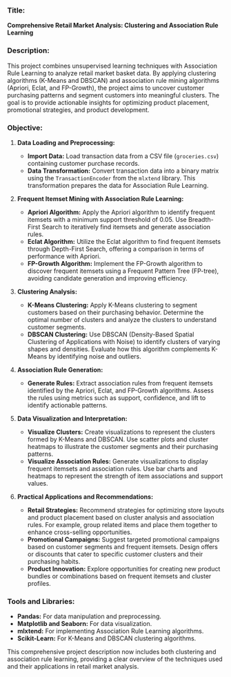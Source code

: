 ### Title:
**Comprehensive Retail Market Analysis: Clustering and Association Rule Learning**

### Description:
This project combines unsupervised learning techniques with Association Rule Learning to analyze retail market basket data. By applying clustering algorithms (K-Means and DBSCAN) and association rule mining algorithms (Apriori, Eclat, and FP-Growth), the project aims to uncover customer purchasing patterns and segment customers into meaningful clusters. The goal is to provide actionable insights for optimizing product placement, promotional strategies, and product development.

### Objective:
1. **Data Loading and Preprocessing:**
   - **Import Data:** Load transaction data from a CSV file (`groceries.csv`) containing customer purchase records.
   - **Data Transformation:** Convert transaction data into a binary matrix using the `TransactionEncoder` from the `mlxtend` library. This transformation prepares the data for Association Rule Learning.

2. **Frequent Itemset Mining with Association Rule Learning:**
   - **Apriori Algorithm:** Apply the Apriori algorithm to identify frequent itemsets with a minimum support threshold of 0.05. Use Breadth-First Search to iteratively find itemsets and generate association rules.
   - **Eclat Algorithm:** Utilize the Eclat algorithm to find frequent itemsets through Depth-First Search, offering a comparison in terms of performance with Apriori.
   - **FP-Growth Algorithm:** Implement the FP-Growth algorithm to discover frequent itemsets using a Frequent Pattern Tree (FP-tree), avoiding candidate generation and improving efficiency.

3. **Clustering Analysis:**
   - **K-Means Clustering:** Apply K-Means clustering to segment customers based on their purchasing behavior. Determine the optimal number of clusters and analyze the clusters to understand customer segments.
   - **DBSCAN Clustering:** Use DBSCAN (Density-Based Spatial Clustering of Applications with Noise) to identify clusters of varying shapes and densities. Evaluate how this algorithm complements K-Means by identifying noise and outliers.

4. **Association Rule Generation:**
   - **Generate Rules:** Extract association rules from frequent itemsets identified by the Apriori, Eclat, and FP-Growth algorithms. Assess the rules using metrics such as support, confidence, and lift to identify actionable patterns.

5. **Data Visualization and Interpretation:**
   - **Visualize Clusters:** Create visualizations to represent the clusters formed by K-Means and DBSCAN. Use scatter plots and cluster heatmaps to illustrate the customer segments and their purchasing patterns.
   - **Visualize Association Rules:** Generate visualizations to display frequent itemsets and association rules. Use bar charts and heatmaps to represent the strength of item associations and support values.

6. **Practical Applications and Recommendations:**
   - **Retail Strategies:** Recommend strategies for optimizing store layouts and product placement based on cluster analysis and association rules. For example, group related items and place them together to enhance cross-selling opportunities.
   - **Promotional Campaigns:** Suggest targeted promotional campaigns based on customer segments and frequent itemsets. Design offers or discounts that cater to specific customer clusters and their purchasing habits.
   - **Product Innovation:** Explore opportunities for creating new product bundles or combinations based on frequent itemsets and cluster profiles.

### Tools and Libraries:
- **Pandas:** For data manipulation and preprocessing.
- **Matplotlib and Seaborn:** For data visualization.
- **mlxtend:** For implementing Association Rule Learning algorithms.
- **Scikit-Learn:** For K-Means and DBSCAN clustering algorithms.

This comprehensive project description now includes both clustering and association rule learning, providing a clear overview of the techniques used and their applications in retail market analysis.
